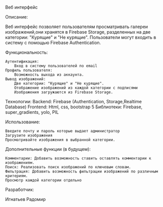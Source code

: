 Веб интерфейс

Описание:

Веб интерфейс позволяет пользователям просматривать галереи изображений,они хранятся в Firebase Storage, разделенных на две категории: "Курящие" и "Не курящие". Пользователи могут входить в систему с помощью Firebase Authentication.

Функциональность:

    Аутентификация:
        Вход в систему пользователей по email 
    Профиль пользователя:
        Возможность выхода из аккаунта.
    Вывод изображений:
        Две категории: "Курящие" и "Не курящие".
        Отображение изображений из каждой категории с подписями
        Изображения загружаются из Firebase Storage.

Технологии:
    Backend: Firebase (Authentication, Storage,Realtime Database)
    Frontend: Html, css, bootstrap 5
    Библиотеки: Firebase, super_gradients, yolo, PIL

Использование:

    Введите почту и пароль которые выдает администратор
    Загрузите изображения
    Просматривайте изображения в выбранной категории.

Дополнительные функции (в будущем):

    Комментарии: Добавить возможность ставить оставлять комментарии к изображениям.
    Поиск: Реализовать поиск изображений по ключевым словам.
    Фильтрация: Добавить возможность фильтрации изображений по различным критериям.
    Просмотр каждой категории отдельно

Разработчик:

Игнатьев Радомир
